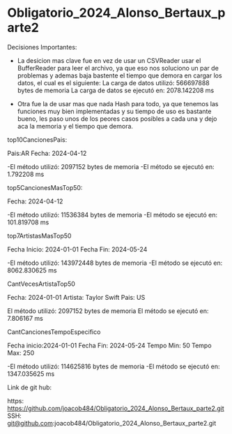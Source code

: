 # Obligatorio_2024_Alonso_Bertaux_parte2

Decisiones Importantes:

- La desicion mas clave fue en vez de usar un CSVReader usar el BufferReader para leer el archivo, ya que eso nos soluciono un par de problemas y ademas baja bastente el tiempo que demora en cargar los datos, el cual es el siguiente: La carga de datos utilizó: 566697888 bytes de memoria
                      La carga de datos se ejecutó en: 2078.142208 ms
    
- Otra fue la de usar mas que nada Hash para todo, ya que tenemos las funciones muy bien implementadas y su tiempo de uso es bastante bueno, les paso unos de los peores casos posibles a cada una y dejo aca la memoria y el tiempo que demora.

top10CancionesPais:

Pais:AR
Fecha: 2024-04-12

-El método utilizó: 2097152 bytes de memoria
-El método se ejecutó en: 1.792208 ms

top5CancionesMasTop50:

Fecha: 2024-04-12

-El método utilizó: 11536384 bytes de memoria
-El método se ejecutó en: 101.819708 ms

top7ArtistasMasTop50

Fecha Inicio: 2024-01-01
Fecha Fin: 2024-05-24

-El método utilizó: 143972448 bytes de memoria
-El método se ejecutó en: 8062.830625 ms

CantVecesArtistaTop50

Fecha: 2024-01-01
Artista: Taylor Swift
Pais: US

El método utilizó: 2097152 bytes de memoria
El método se ejecutó en: 7.806167 ms

CantCancionesTempoEspecifico

Fecha inicio:2024-01-01
Fecha Fin: 2024-05-24
Tempo Min: 50
Tempo Max: 250

-El método utilizó: 114625816 bytes de memoria
-El método se ejecutó en: 1347.035625 ms


Link de git hub:

https: https://github.com/joacob484/Obligatorio_2024_Alonso_Bertaux_parte2.git
SSH: git@github.com:joacob484/Obligatorio_2024_Alonso_Bertaux_parte2.git
